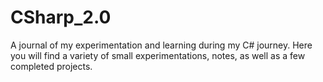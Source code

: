 # CSharp_2.0
 A journal of my experimentation and learning during my C# journey. Here you will find a variety of small experimentations, notes, as well as a few completed projects. 
